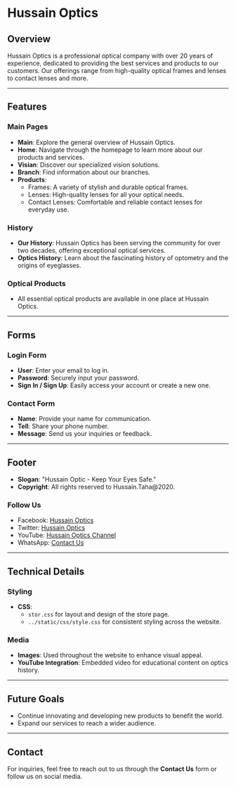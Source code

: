 # Hussain Optics

## Overview
Hussain Optics is a professional optical company with over 20 years of experience, dedicated to providing the best services and products to our customers. Our offerings range from high-quality optical frames and lenses to contact lenses and more.

---

## Features

### Main Pages
- **Main**: Explore the general overview of Hussain Optics.
- **Home**: Navigate through the homepage to learn more about our products and services.
- **Visian**: Discover our specialized vision solutions.
- **Branch**: Find information about our branches.
- **Products**:
  - Frames: A variety of stylish and durable optical frames.
  - Lenses: High-quality lenses for all your optical needs.
  - Contact Lenses: Comfortable and reliable contact lenses for everyday use.

### History
- **Our History**: Hussain Optics has been serving the community for over two decades, offering exceptional optical services.
- **Optics History**: Learn about the fascinating history of optometry and the origins of eyeglasses.

### Optical Products
- All essential optical products are available in one place at Hussain Optics.

---

## Forms

### Login Form
- **User**: Enter your email to log in.
- **Password**: Securely input your password.
- **Sign In / Sign Up**: Easily access your account or create a new one.

### Contact Form
- **Name**: Provide your name for communication.
- **Tell**: Share your phone number.
- **Message**: Send us your inquiries or feedback.

---

## Footer
- **Slogan**: "Hussain Optic - Keep Your Eyes Safe."
- **Copyright**: All rights reserved to Hussain.Taha@2020.

### Follow Us
- Facebook: [Hussain Optics](https://www.facebook.com/hasin.taha)
- Twitter: [Hussain Optics](https://twitter.com/)
- YouTube: [Hussain Optics Channel](https://www.youtube.com/channel/UCfZV2ca3WGwpQBLJ5Ub-w_A)
- WhatsApp: [Contact Us](https://wa.link/b0kjmt)

---

## Technical Details

### Styling
- **CSS**: 
  - `stor.css` for layout and design of the store page.
  - `../static/css/style.css` for consistent styling across the website.

### Media
- **Images**: Used throughout the website to enhance visual appeal.
- **YouTube Integration**: Embedded video for educational content on optics history.

---

## Future Goals
- Continue innovating and developing new products to benefit the world.
- Expand our services to reach a wider audience.

---

## Contact
For inquiries, feel free to reach out to us through the **Contact Us** form or follow us on social media.
